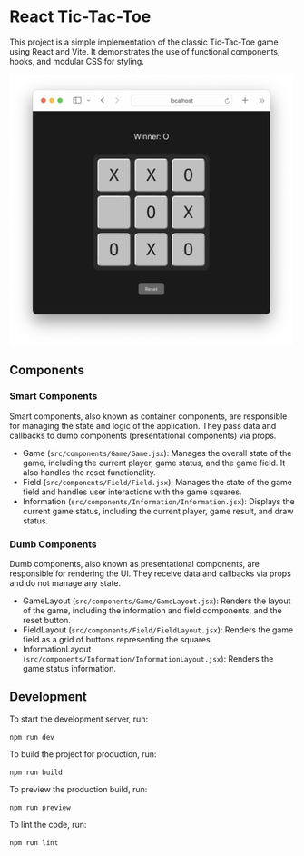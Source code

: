# React Tic-Tac-Toe

This project is a simple implementation of the classic Tic-Tac-Toe game using React and Vite. It demonstrates the use of functional components, hooks, and modular CSS for styling.

<img src="public/screenshot.png" alt="Tic Tac Toe Screenshot" width="500"/>

## Components

### Smart Components

Smart components, also known as container components, are responsible for managing the state and logic of the application. They pass data and callbacks to dumb components (presentational components) via props.

- Game (`src/components/Game/Game.jsx`): Manages the overall state of the game, including the current player, game status, and the game field. It also handles the reset functionality.
- Field (`src/components/Field/Field.jsx`): Manages the state of the game field and handles user interactions with the game squares.
- Information (`src/components/Information/Information.jsx`): Displays the current game status, including the current player, game result, and draw status.

### Dumb Components

Dumb components, also known as presentational components, are responsible for rendering the UI. They receive data and callbacks via props and do not manage any state.

- GameLayout (`src/components/Game/GameLayout.jsx`): Renders the layout of the game, including the information and field components, and the reset button.
- FieldLayout (`src/components/Field/FieldLayout.jsx`): Renders the game field as a grid of buttons representing the squares.
- InformationLayout (`src/components/Information/InformationLayout.jsx`): Renders the game status information.

## Development

To start the development server, run:

`npm run dev`

To build the project for production, run:

`npm run build`

To preview the production build, run:

`npm run preview`

To lint the code, run:

`npm run lint`
